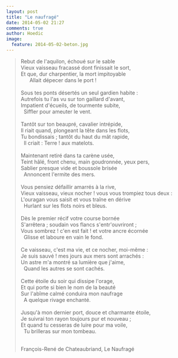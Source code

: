 ```yaml
---
layout: post
title: "Le naufragé"
date: 2014-05-02 21:27
comments: true
author: Hoedic
image:
  feature: 2014-05-02-beton.jpg
---
```



> Rebut de l'aquilon, échoué sur le sable<br/>
> Vieux vaisseau fracassé dont finissait le sort,<br/>
> Et que, dur charpentier, la mort impitoyable<br/>
> &nbsp;&nbsp;&nbsp;&nbsp;&nbsp;&nbsp;Allait dépecer dans le port !<br/><br/>
> Sous tes ponts désertés un seul gardien habite :<br/>
> Autrefois tu l'as vu sur ton gaillard d'avant,<br/>
> Impatient d'écueils, de tourmente subite,<br/>
> &nbsp;&nbsp;Siffler pour ameuter le vent.<br/><br/>
> Tantôt sur ton beaupré, cavalier intrépide,<br/>
> Il riait quand, plongeant la tête dans les flots,<br/>
> Tu bondissais ; tantôt du haut du mât rapide,<br/>
> &nbsp;&nbsp;Il criait : Terre ! aux matelots.<br/><br/>
> Maintenant retiré dans ta carène usée,<br/>
> Teint hâlé, front chenu, main goudronnée, yeux pers,<br/>
> Sablier presque vide et boussole brisée<br/>
> &nbsp;&nbsp;Annoncent l'ermite des mers.<br/><br/>
> Vous pensiez défaillir amarrés à la rive,<br/>
> Vieux vaisseau, vieux nocher ! vous vous trompiez tous deux :<br/>
> L'ouragan vous saisit et vous traîne en dérive<br/>
> &nbsp;&nbsp;Hurlant sur les flots noirs et bleus.<br/><br/>
> Dès le premier récif votre course bornée<br/>
> S'arrêtera ; soudain vos flancs s'entr'ouvriront ;<br/>
> Vous sombrez ! c'en est fait ! et votre ancre écornée<br/>
> &nbsp;&nbsp;Glisse et laboure en vain le fond.<br/><br/>
> Ce vaisseau, c'est ma vie, et ce nocher, moi-même :<br/>
> Je suis sauvé ! mes jours aux mers sont arrachés :<br/>
> Un astre m'a montré sa lumière que j'aime,<br/>
> &nbsp;&nbsp;Quand les autres se sont cachés.<br/><br/>
> Cette étoile du soir qui dissipe l'orage,<br/>
> Et qui porte si bien le nom de la beauté<br/>
> Sur l'abîme calmé conduira mon naufrage<br/>
> &nbsp;&nbsp;A quelque rivage enchanté.<br/><br/>
> Jusqu'à mon dernier port, douce et charmante étoile,<br/>
> Je suivrai ton rayon toujours pur et nouveau ;<br/>
> Et quand tu cesseras de luire pour ma voile,<br/>
> &nbsp;&nbsp;Tu brilleras sur mon tombeau.<br/><br/>
> <div class="attrib">François-René de Chateaubriand, Le Naufragé</div>
